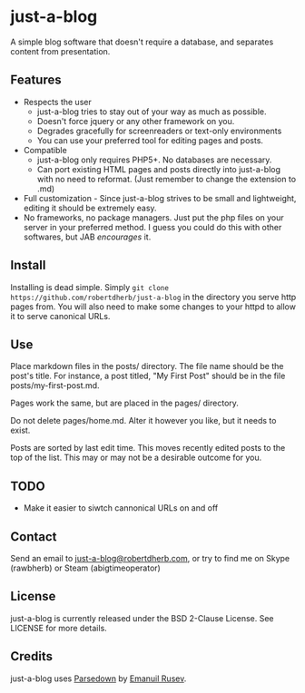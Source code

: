 # just-a-blog
A simple blog software that doesn't require a database, and separates content from presentation.

## Features
- Respects the user
  - just-a-blog tries to stay out of your way as much as possible.
  - Doesn't force jquery or any other framework on you.
  - Degrades gracefully for screenreaders or text-only environments
  - You can use your preferred tool for editing pages and posts. 
- Compatible
  - just-a-blog only requires PHP5+. No databases are necessary.
  - Can port existing HTML pages and posts directly into just-a-blog with no need to reformat. (Just remember to change the extension to .md)
- Full customization - Since just-a-blog strives to be small and lightweight, editing it should be extremely easy.
- No frameworks, no package managers. Just put the php files on your server in your preferred method. I guess you could do this with other softwares, but JAB *encourages* it.

## Install

Installing is dead simple. Simply `git clone https://github.com/robertdherb/just-a-blog` in the directory you serve http pages from. You will also need to make some changes to your httpd to allow it to serve canonical URLs.

## Use

Place markdown files in the posts/ directory. The file name should be the post's title. For instance, a post titled, "My First Post" should be in the file posts/my-first-post.md.

Pages work the same, but are placed in the pages/ directory.

Do not delete pages/home.md. Alter it however you like, but it needs to exist.

Posts are sorted by last edit time. This moves recently edited posts to the top of the list. This may or may not be a desirable outcome for you.

## TODO

 - Make it easier to siwtch cannonical URLs on and off

## Contact
Send an email to just-a-blog@robertdherb.com, or try to find me on Skype (rawbherb) or Steam (abigtimeoperator)

## License
just-a-blog is currently released under the BSD 2-Clause License. See LICENSE for more details.

## Credits
just-a-blog uses [Parsedown](https://github.com/erusev/parsedown) by [Emanuil Rusev](erusev.com).
